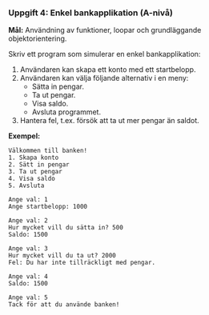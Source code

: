 ### **Uppgift 4: Enkel bankapplikation (A-nivå)**  
**Mål:** Användning av funktioner, loopar och grundläggande objektorientering.

Skriv ett program som simulerar en enkel bankapplikation:
1. Användaren kan skapa ett konto med ett startbelopp.
2. Användaren kan välja följande alternativ i en meny:
   - Sätta in pengar.
   - Ta ut pengar.
   - Visa saldo.
   - Avsluta programmet.
3. Hantera fel, t.ex. försök att ta ut mer pengar än saldot.  

**Exempel:**  
```
Välkommen till banken!  
1. Skapa konto  
2. Sätt in pengar  
3. Ta ut pengar  
4. Visa saldo  
5. Avsluta  

Ange val: 1  
Ange startbelopp: 1000  

Ange val: 2  
Hur mycket vill du sätta in? 500  
Saldo: 1500  

Ange val: 3  
Hur mycket vill du ta ut? 2000  
Fel: Du har inte tillräckligt med pengar.  

Ange val: 4  
Saldo: 1500  

Ange val: 5  
Tack för att du använde banken!
```

